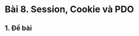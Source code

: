 <!-- ---
layout: Post
title: Tổng kết. Bài tập cuối môn Java căn bản
subtitle: Lập trình Java căn bản
author: Theanishtar
date: 2023-06-09
useHeaderImage: false
headerImage: https://github.com/dangtranhuu/images/blob/main/angurvad/java-core/session8/banner.png?raw=true
headerMask: rgba(30, 69, 110, 0.61)
permalinkPattern: /ebook/java/java-core/:slug/
tags:
  - Java Core
---

Sau mỗi bài học mình sé đưa ra một bài tập tổng hợp, giúp các bạn ôn tập. Hãy để lại lời giải của bạn phía dưới nhé -->

<!-- more -->

<!-- Mình sẽ giúp bạn tổng hợp toàn bộ kiến thức để hoàn thành bài tập cuối môn Java căn bản này. Hãy để lại code cho các bạn khác tham khảo nhá !!! -->

# Bài 8. Session, Cookie và PDO

## 1. Đề bài
